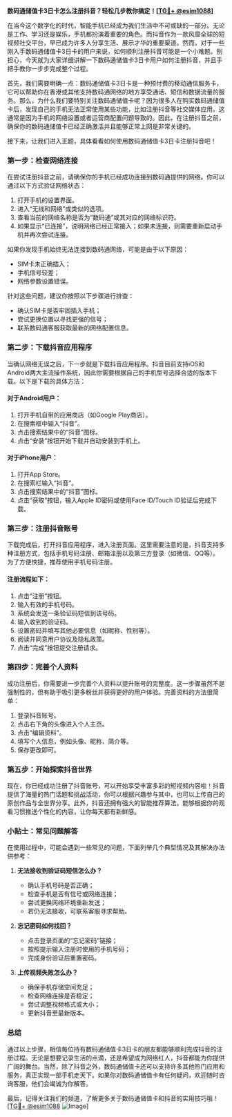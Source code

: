**数码通储值卡3日卡怎么注册抖音？轻松几步教你搞定！[[TG💪+ @esim1088](https://t.me/s/esim1088)]**

在当今这个数字化的时代，智能手机已经成为我们生活中不可或缺的一部分。无论是工作、学习还是娱乐，手机都扮演着重要的角色。而抖音作为一款风靡全球的短视频社交平台，早已成为许多人分享生活、展示才华的重要渠道。然而，对于一些刚入手数码通储值卡3日卡的用户来说，如何顺利注册抖音可能是一个小难题。别担心，今天就为大家详细讲解一下数码通储值卡3日卡用户如何注册抖音，并且手把手教你一步步完成整个过程。

首先，我们需要明确一点：数码通储值卡3日卡是一种预付费的移动通信服务卡，它可以帮助你在香港或其他支持数码通网络的地方享受通话、短信和数据流量的服务。那么，为什么我们要特别关注数码通储值卡呢？因为很多人在购买数码通储值卡后，发现自己的手机无法正常使用某些功能，比如注册抖音等社交媒体应用。这通常是因为手机的网络设置或者运营商配置问题导致的。因此，在注册抖音之前，确保你的数码通储值卡已经正确激活并且能够正常上网是非常关键的。

接下来，让我们进入正题，具体看看如何使用数码通储值卡3日卡注册抖音吧！

### **第一步：检查网络连接**
在尝试注册抖音之前，请确保你的手机已经成功连接到数码通提供的网络。你可以通过以下方式验证网络状态：
1. 打开手机的设置界面。
2. 进入“无线和网络”或类似的选项。
3. 查看当前的网络名称是否为“数码通”或其对应的网络标识符。
4. 如果显示“已连接”，说明网络已经正常接入；如果未连接，则需要重新启动手机并再次尝试连接。

如果你发现手机始终无法连接到数码通网络，可能是由于以下原因：
- SIM卡未正确插入；
- 手机信号较差；
- 网络参数设置错误。

针对这些问题，建议你按照以下步骤进行排查：
- 确认SIM卡是否牢固插入手机；
- 尝试更换位置以寻找更强的信号；
- 联系数码通客服获取最新的网络配置信息。

### **第二步：下载抖音应用程序**
当确认网络无误之后，下一步就是下载抖音应用程序。抖音目前支持iOS和Android两大主流操作系统，因此你需要根据自己的手机型号选择合适的版本下载。以下是下载的具体方法：

#### **对于Android用户：**
1. 打开手机自带的应用商店（如Google Play商店）。
2. 在搜索框中输入“抖音”。
3. 点击搜索结果中的“抖音”图标。
4. 点击“安装”按钮开始下载并自动安装到手机上。

#### **对于iPhone用户：**
1. 打开App Store。
2. 在搜索栏输入“抖音”。
3. 点击搜索结果中的“抖音”图标。
4. 点击“获取”按钮，输入Apple ID密码或使用Face ID/Touch ID验证后完成下载。

### **第三步：注册抖音账号**
下载完成后，打开抖音应用程序，进入注册页面。这里需要注意的是，抖音支持多种注册方式，包括手机号码注册、邮箱注册以及第三方登录（如微信、QQ等）。为了方便快捷，推荐使用手机号码注册。

#### **注册流程如下：**
1. 点击“注册”按钮。
2. 输入有效的手机号码。
3. 系统会发送一条验证码短信到该号码。
4. 输入收到的验证码。
5. 设置密码并填写其他必要信息（如昵称、性别等）。
6. 阅读并同意用户协议及隐私政策。
7. 点击“完成”按钮提交注册请求。

### **第四步：完善个人资料**
成功注册后，你需要进一步完善个人资料以提升账号的完整度。这一步骤虽然不是强制性的，但有助于吸引更多粉丝并获得更好的用户体验。完善资料的方法很简单：
1. 登录抖音账号。
2. 点击右下角的头像进入个人主页。
3. 点击“编辑资料”。
4. 填写个人信息，例如头像、昵称、简介等。
5. 保存更改即可。

### **第五步：开始探索抖音世界**
现在，你已经成功注册了抖音账号，可以开始享受丰富多彩的短视频内容啦！抖音提供了海量的热门话题和挑战活动，你可以根据兴趣参与其中，也可以上传自己的原创作品与全世界分享。此外，抖音还拥有强大的智能推荐算法，能够根据你的观看习惯推送个性化的内容，让你每天都有新鲜感。

### **小贴士：常见问题解答**
在使用过程中，可能会遇到一些常见的问题，下面列举几个典型情况及其解决办法供参考：

1. **无法接收到验证码短信怎么办？**
   - 确认手机号码是否正确；
   - 检查手机是否有信号或网络连接；
   - 尝试更换网络环境重新发送；
   - 若仍无法接收，可联系客服寻求帮助。

2. **忘记密码如何找回？**
   - 点击登录页面的“忘记密码”链接；
   - 按照提示输入注册时使用的手机号码；
   - 完成身份验证后重置密码。

3. **上传视频失败怎么办？**
   - 确保手机存储空间充足；
   - 检查网络连接是否稳定；
   - 尝试调整视频格式或大小；
   - 更新抖音至最新版本。

### **总结**
通过以上步骤，相信每位持有数码通储值卡3日卡的朋友都能够顺利完成抖音的注册过程。无论是想要记录生活的点滴，还是希望成为网络红人，抖音都能为你提供广阔的舞台。当然，除了抖音之外，数码通储值卡还可以支持许多其他热门应用和服务，真正实现一部手机走天下。如果你对数码通储值卡有任何疑问，欢迎随时咨询客服，他们会竭诚为你解答。

最后，记得关注我们的频道，了解更多关于数码通储值卡和抖音的实用技巧哦！[[TG💪+ @esim1088](https://t.me/s/esim1088) ![Image](https://i.postimg.cc/4NQfJmqS/Snipaste-2025-05-13-00-14-12.png)]